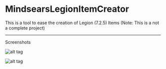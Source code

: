 # MindsearsLegionItemCreator
This is a tool to ease the creation of Legion (7.2.5) Items (Note: This is a not a complete project)  

_________________________________________________________________________________________  

Screenshots  

![alt tag](https://s29.postimg.org/nrsi1mz6f/image.png)

![alt tag](https://s30.postimg.org/hs1wkr5ap/image.png)
